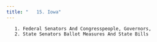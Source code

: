 ```yaml
---
title: "   15. Iowa"
---
```



       1. Federal Senators And Congresspeople, Governors,
       2. State Senators Ballot Measures And State Bills
